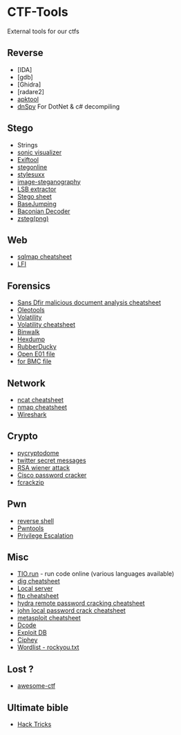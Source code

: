 # CTF-Tools
External tools for our ctfs

## Reverse
  * [IDA]
  * [gdb]
  * [Ghidra]
  * [radare2]
  * [apktool](https://ibotpeaches.github.io/Apktool/)
  * [dnSpy](https://github.com/dnSpy/dnSpy/releases) For DotNet & c# decompiling

## Stego
  * Strings
  * [sonic visualizer](https://www.sonicvisualiser.org/)
  * [Exiftool](https://github.com/exiftool/exiftool)
  * [stegonline](https://stegonline.georgeom.net/upload)
  * [stylesuxx](https://stylesuxx.github.io/steganography/)
  * [image-steganography](https://incoherency.co.uk/image-steganography/)
  * [LSB extractor](https://github.com/RobinDavid/LSB-Steganography)
  * [Stego sheet](https://0xrick.github.io/lists/stego/)
  * [BaseJumping](https://github.com/TeamNameBE/CTF-Tools/blob/main/stegoTool/decodeBase.py)
  * [Baconian Decoder](https://github.com/TeamNameBE/CTF-Tools/blob/main/stegoTool/baconian.py)
  * [zsteg(png)](https://github.com/zed-0xff/zsteg)

## Web
  * [sqlmap cheatsheet](https://github.com/andrewjkerr/security-cheatsheets/blob/master/sqlmap)
  * [LFI](https://ruuand.github.io/Local_File_Include/)

## Forensics
  * [Sans Dfir malicious document analysis cheatsheet](https://digital-forensics.sans.org/media/analyzing-malicious-document-files.pdf)
  * [Oleotools](https://github.com/decalage2/oletools/wiki)
  * [Volatility](https://github.com/volatilityfoundation/volatility)
  * [Volatility cheatsheet](https://book.hacktricks.xyz/forensics/volatility-examples)
  * [Binwalk]()
  * [Hexdump]()
  * [RubberDucky](https://ducktoolkit.com/decode)
  * [Open E01 file](https://www.andreafortuna.org/2018/04/11/how-to-mount-an-ewf-image-file-e01-on-linux/)
  * [for BMC file](https://github.com/ANSSI-FR/bmc-tools)

## Network
  * [ncat cheatsheet](https://github.com/andrewjkerr/security-cheatsheets/blob/master/ncat)
  * [nmap cheatsheet](https://github.com/andrewjkerr/security-cheatsheets/blob/master/nmap)
  * [Wireshark]()

## Crypto
  * [pycryptodome](https://pycryptodome.readthedocs.io/en/latest/src/util/util.html)
  * [twitter secret messages](https://twsteg.devsec.fr/)
  * [RSA wiener attack](https://github.com/pablocelayes/rsa-wiener-attack)
  * [Cisco password cracker](https://www.ifm.net.nz/cookbooks/cisco-ios-enable-secret-password-cracker.html)
  * [fcrackzip](https://github.com/hyc/fcrackzip)

## Pwn
  * [reverse shell](https://github.com/andrewjkerr/security-cheatsheets/blob/master/reverse_shell)
  * [Pwntools](https://github.com/Gallopsled/pwntools/)
  * [Privilege Escalation](https://steflan-security.com/linux-privilege-escalation-checklist/)

## Misc
  * [TIO.run](https://tio.run/#powershell) - run code online (various languages available)
  * [dig cheatsheet](https://github.com/andrewjkerr/security-cheatsheets/blob/master/dig)
  * [Local server](https://github.com/andrewjkerr/security-cheatsheets/blob/master/create_local_server)
  * [ftp cheatsheet](https://github.com/andrewjkerr/security-cheatsheets/blob/master/ftp)
  * [hydra remote password cracking cheatsheet](https://github.com/andrewjkerr/security-cheatsheets/blob/master/hydra)
  * [john local password crack cheatsheet](https://github.com/andrewjkerr/security-cheatsheets/blob/master/john)
  * [metasploit cheatsheet](https://github.com/andrewjkerr/security-cheatsheets/blob/master/metasploit)
  * [Dcode](https://www.dcode.fr/en)
  * [Exploit DB](https://www.exploit-db.com/)
  * [Ciphey](https://github.com/Ciphey/Ciphey)
  * [Wordlist - rockyou.txt](https://www.scrapmaker.com/data/wordlists/dictionaries/rockyou.txt)

## Lost ?
  * [awesome-ctf](https://github.com/apsdehal/awesome-ctf)

## Ultimate bible
  * [Hack Tricks](https://book.hacktricks.xyz/)
